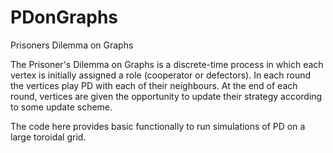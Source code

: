 # PDonGraphs
Prisoners Dilemma on Graphs

The Prisoner's Dilemma on Graphs is a discrete-time process in which each vertex is initially assigned a role (cooperator or defectors). In each round the vertices play PD with each of their neighbours. At the end of each round, vertices are given the opportunity to update their strategy according to some update scheme.

The code here provides basic functionally to run simulations of PD on a large toroidal grid.
